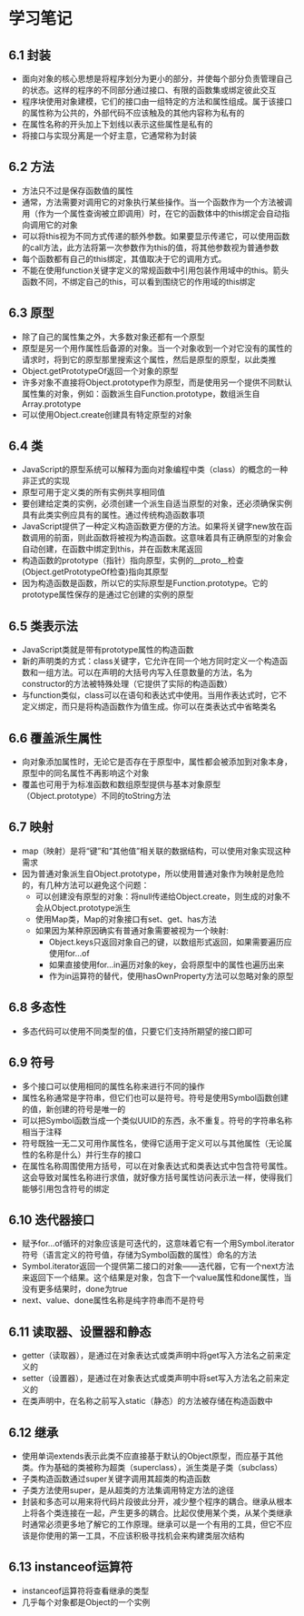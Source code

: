 # 学习笔记

## 6.1 封装

* 面向对象的核心思想是将程序划分为更小的部分，并使每个部分负责管理自己的状态。这样的程序的不同部分通过接口、有限的函数集或绑定彼此交互
* 程序块使用对象建模，它们的接口由一组特定的方法和属性组成。属于该接口的属性称为公共的，外部代码不应该触及的其他内容称为私有的
* 在属性名称的开头加上下划线以表示这些属性是私有的
* 将接口与实现分离是一个好主意，它通常称为封装

## 6.2 方法

* 方法只不过是保存函数值的属性
* 通常，方法需要对调用它的对象执行某些操作。当一个函数作为一个方法被调用（作为一个属性查询被立即调用）时，在它的函数体中的this绑定会自动指向调用它的对象
* 可以将this视为不同方式传递的额外参数。如果要显示传递它，可以使用函数的call方法，此方法将第一次参数作为this的值，将其他参数视为普通参数
* 每个函数都有自己的this绑定，其值取决于它的调用方式。
* 不能在使用function关键字定义的常规函数中引用包装作用域中的this。箭头函数不同，不绑定自己的this，可以看到围绕它的作用域的this绑定

## 6.3 原型

* 除了自己的属性集之外，大多数对象还都有一个原型
* 原型是另一个用作属性后备源的对象。当一个对象收到一个对它没有的属性的请求时，将到它的原型那里搜索这个属性，然后是原型的原型，以此类推
* Object.getPrototypeOf返回一个对象的原型
* 许多对象不直接将Object.prototype作为原型，而是使用另一个提供不同默认属性集的对象，例如：函数派生自Function.prototype，数组派生自Array.prototype
* 可以使用Object.create创建具有特定原型的对象

## 6.4 类

* JavaScript的原型系统可以解释为面向对象编程中类（class）的概念的一种非正式的实现
* 原型可用于定义类的所有实例共享相同值
* 要创建给定类的实例，必须创建一个派生自适当原型的对象，还必须确保实例具有此类实例应具有的属性。通过传统构造函数事项
* JavaScript提供了一种定义构造函数更方便的方法。如果将关键字new放在函数调用的前面，则此函数将被视为构造函数。这意味着具有正确原型的对象会自动创建，在函数中绑定到this，并在函数末尾返回
* 构造函数的prototype（指针）指向原型，实例的\__proto__检查(Object.getPrototypeOf检查)指向其原型
* 因为构造函数是函数，所以它的实际原型是Function.prototype。它的prototype属性保存的是通过它创建的实例的原型

## 6.5 类表示法

* JavaScript类就是带有prototype属性的构造函数
* 新的声明类的方式：class关键字，它允许在同一个地方同时定义一个构造函数和一组方法。可以在声明的大括号内写入任意数量的方法，名为constructor的方法被特殊处理（它提供了实际的构造函数）
* 与function类似，class可以在语句和表达式中使用。当用作表达式时，它不定义绑定，而只是将构造函数作为值生成。你可以在类表达式中省略类名

## 6.6 覆盖派生属性

* 向对象添加属性时，无论它是否存在于原型中，属性都会被添加到对象本身，原型中的同名属性不再影响这个对象
* 覆盖也可用于为标准函数和数组原型提供与基本对象原型（Object.prototype）不同的toString方法

## 6.7 映射

* map（映射）是将“键”和“其他值”相关联的数据结构，可以使用对象实现这种需求
* 因为普通对象派生自Object.prototype，所以使用普通对象作为映射是危险的，有几种方法可以避免这个问题：
  * 可以创建没有原型的对象：将null传递给Object.create，则生成的对象不会从Object.prototype派生
  * 使用Map类，Map的对象接口有set、get、has方法
  * 如果因为某种原因确实有普通对象需要被视为一个映射:
    * Object.keys只返回对象自己的键，以数组形式返回，如果需要遍历应使用for...of
    * 如果直接使用for...in遍历对象的key，会将原型中的属性也遍历出来
    * 作为in运算符的替代，使用hasOwnProperty方法可以忽略对象的原型

## 6.8 多态性

* 多态代码可以使用不同类型的值，只要它们支持所期望的接口即可

## 6.9 符号

* 多个接口可以使用相同的属性名称来进行不同的操作
* 属性名称通常是字符串，但它们也可以是符号。符号是使用Symbol函数创建的值，新创建的符号是唯一的
* 可以把Symbol函数当成一个类似UUID的东西，永不重复。符号的字符串名称相当于注释
* 符号既独一无二又可用作属性名，使得它适用于定义可以与其他属性（无论属性的名称是什么）并行生存的接口
* 在属性名称周围使用方括号，可以在对象表达式和类表达式中包含符号属性。这会导致对属性名称进行求值，就好像方括号属性访问表示法一样，使得我们能够引用包含符号的绑定

## 6.10 迭代器接口

* 赋予for...of循环的对象应该是可迭代的，这意味着它有一个用Symbol.iterator符号（语言定义的符号值，存储为Symbol函数的属性）命名的方法
* Symbol.iterator返回一个提供第二接口的对象——迭代器，它有一个next方法来返回下一个结果。这个结果是对象，包含下一个value属性和done属性，当没有更多结果时，done为true
* next、value、done属性名称是纯字符串而不是符号

## 6.11 读取器、设置器和静态

* getter（读取器），是通过在对象表达式或类声明中将get写入方法名之前来定义的
* setter（设置器），是通过在对象表达式或类声明中将set写入方法名之前来定义的
* 在类声明中，在名称之前写入static（静态）的方法被存储在构造函数中

## 6.12 继承

* 使用单词extends表示此类不应直接基于默认的Object原型，而应基于其他类。作为基础的类被称为超类（superclass），派生类是子类（subclass）
* 子类构造函数通过super关键字调用其超类的构造函数
* 子类方法使用super，是从超类的方法集调用特定方法的途径
* 封装和多态可以用来将代码片段彼此分开，减少整个程序的耦合。继承从根本上将各个类连接在一起，产生更多的耦合。比起仅使用某个类，从某个类继承时通常必须更多地了解它的工作原理。继承可以是一个有用的工具，但它不应该是你使用的第一工具，不应该积极寻找机会来构建类层次结构

## 6.13 instanceof运算符

* instanceof运算符将查看继承的类型
* 几乎每个对象都是Object的一个实例
